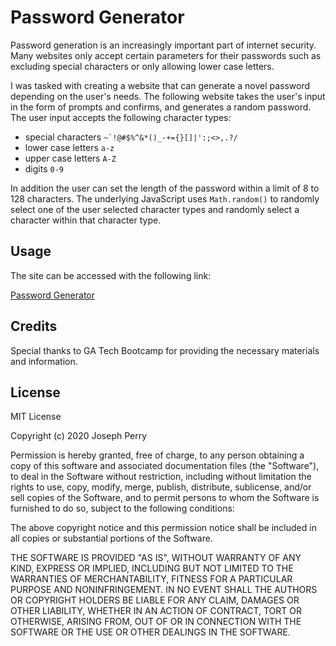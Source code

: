 # Password Generator

Password generation is an increasingly important part of internet security. Many websites only accept certain parameters for their passwords such as excluding special characters or only allowing lower case letters. 

I was tasked with creating a website that can generate a novel password depending on the user's needs. The following website takes the user's input in the form of prompts and confirms, and generates a random password. The user input accepts the following character types:
* special characters ```~`!@#$%^&*()_-+={}[]|':;<>,.?/```
* lower case letters ```a-z```
* upper case letters ```A-Z```
* digits ```0-9```

In addition the user can set the length of the password within a limit of 8 to 128 characters. The underlying JavaScript uses ```Math.random()``` to randomly select one of the user selected character types and randomly select a character within that character type. 

## Usage
The site can be accessed with the following link:

[Password Generator](https://dgtlctzn.github.io/password-generator/)

## Credits
Special thanks to GA Tech Bootcamp for providing the necessary materials and information.

## License
MIT License

Copyright (c) 2020 Joseph Perry

Permission is hereby granted, free of charge, to any person obtaining a copy
of this software and associated documentation files (the "Software"), to deal
in the Software without restriction, including without limitation the rights
to use, copy, modify, merge, publish, distribute, sublicense, and/or sell
copies of the Software, and to permit persons to whom the Software is
furnished to do so, subject to the following conditions:

The above copyright notice and this permission notice shall be included in all
copies or substantial portions of the Software.

THE SOFTWARE IS PROVIDED "AS IS", WITHOUT WARRANTY OF ANY KIND, EXPRESS OR
IMPLIED, INCLUDING BUT NOT LIMITED TO THE WARRANTIES OF MERCHANTABILITY,
FITNESS FOR A PARTICULAR PURPOSE AND NONINFRINGEMENT. IN NO EVENT SHALL THE
AUTHORS OR COPYRIGHT HOLDERS BE LIABLE FOR ANY CLAIM, DAMAGES OR OTHER
LIABILITY, WHETHER IN AN ACTION OF CONTRACT, TORT OR OTHERWISE, ARISING FROM,
OUT OF OR IN CONNECTION WITH THE SOFTWARE OR THE USE OR OTHER DEALINGS IN THE
SOFTWARE. 